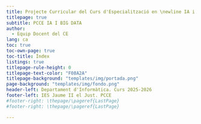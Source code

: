 ```yaml
---
title: Projecte Curricular del Curs d'Especialització en \newline IA i Big Data
titlepage: true
subtitle: PCCE IA I BIG DATA
author:
  - Equip Docent del CE
lang: ca
toc: true
toc-own-page: true
toc-title: Índex
listings: true
titlepage-rule-height: 0
titlepage-text-color: "F08A2A"
titlepage-background: "templates/img/portada.png"
page-background: "templates/img/fondo.png"
header-left: Departament d'Informàtica. Curs 2025-2026
footer-left: IES Jaume II el Just. PCCE
#footer-right: \thepage/\pageref{LastPage}
#footer-right: \thepage/\pageref{LastPage}

---
```

